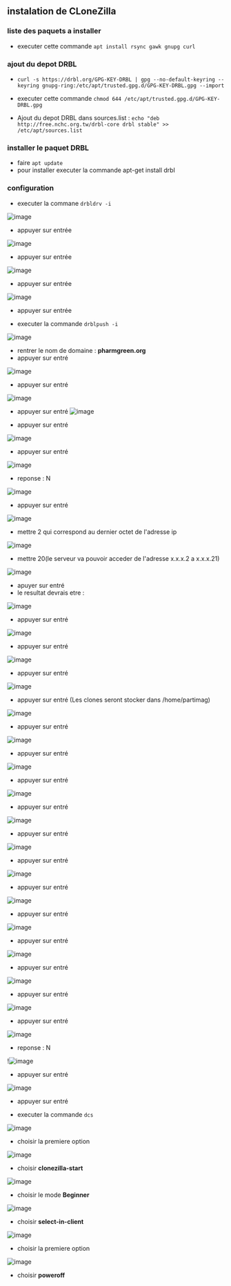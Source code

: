 ## instalation de CLoneZilla

### liste des paquets a installer

- executer cette commande `apt install rsync gawk gnupg curl`

### ajout du depot DRBL

- `curl -s https://drbl.org/GPG-KEY-DRBL | gpg --no-default-keyring --keyring gnupg-ring:/etc/apt/trusted.gpg.d/GPG-KEY-DRBL.gpg --import`

- executer cette commande `chmod 644 /etc/apt/trusted.gpg.d/GPG-KEY-DRBL.gpg`

- Ajout du depot DRBL dans sources.list : `echo "deb http://free.nchc.org.tw/drbl-core drbl stable" >> /etc/apt/sources.list`


### installer le paquet DRBL

- faire `apt update`
- pour installer executer la commande apt-get install drbl

### configuration

- executer la commane `drbldrv -i`

![image](https://github.com/WildCodeSchool/TSSR-2402-P3-G4-BuildYourInfra-Pharmgreen/assets/81968235/f44cdfc1-e2bc-49cd-831f-8893b74ff39e)


- appuyer sur entrée

![image](https://github.com/WildCodeSchool/TSSR-2402-P3-G4-BuildYourInfra-Pharmgreen/assets/81968235/294a2e3a-5a2d-435b-ae53-a4aa693653a8)


- appuyer sur entrée

![image](https://github.com/WildCodeSchool/TSSR-2402-P3-G4-BuildYourInfra-Pharmgreen/assets/81968235/42971194-691b-41e9-a5c9-84f0338802ef)


- appuyer sur entrée

![image](https://github.com/WildCodeSchool/TSSR-2402-P3-G4-BuildYourInfra-Pharmgreen/assets/81968235/5a2452db-0855-4b68-988f-5dadd06d3b04)


- appuyer sur entrée

- executer la commande `drblpush -i`

![image](https://github.com/WildCodeSchool/TSSR-2402-P3-G4-BuildYourInfra-Pharmgreen/assets/81968235/dd8baf9b-c6e2-4cea-9d61-cc1b46c5a57d)


- rentrer le nom de domaine : **pharmgreen.org**
- appuyer sur entré

![image](https://github.com/WildCodeSchool/TSSR-2402-P3-G4-BuildYourInfra-Pharmgreen/assets/81968235/04c04d06-5875-4c38-813a-9355639085ba)


- appuyer sur entré

![image](https://github.com/WildCodeSchool/TSSR-2402-P3-G4-BuildYourInfra-Pharmgreen/assets/81968235/6a7d79c5-00c3-4760-b66c-eac60bd949ff)


- appuyer sur entré
![image](https://github.com/WildCodeSchool/TSSR-2402-P3-G4-BuildYourInfra-Pharmgreen/assets/81968235/a7d07ed4-7d89-4295-87ab-6b7c015a9893)


- appuyer sur entré

![image](https://github.com/WildCodeSchool/TSSR-2402-P3-G4-BuildYourInfra-Pharmgreen/assets/81968235/d5ca68fd-8f8e-4fff-b5d3-21fad0992e61)


- appuyer sur entré

![image](https://github.com/WildCodeSchool/TSSR-2402-P3-G4-BuildYourInfra-Pharmgreen/assets/81968235/5ce9cc0e-7f37-4a98-88b4-2b895a58c3fe)


- reponse : N

![image](https://github.com/WildCodeSchool/TSSR-2402-P3-G4-BuildYourInfra-Pharmgreen/assets/81968235/8d299f54-51e9-4f94-ac4b-d63bbdb4f940)


- appuyer sur entré

![image](https://github.com/WildCodeSchool/TSSR-2402-P3-G4-BuildYourInfra-Pharmgreen/assets/81968235/e06d9d0c-0543-4228-8900-62359fe7b03c)


- mettre 2 qui correspond au dernier octet de l'adresse ip 

![image](https://github.com/WildCodeSchool/TSSR-2402-P3-G4-BuildYourInfra-Pharmgreen/assets/81968235/bee541ae-bacd-4a9d-8475-16593417a5e1)


- mettre 20(le serveur va pouvoir acceder de l'adresse x.x.x.2 a x.x.x.21)

![image](https://github.com/WildCodeSchool/TSSR-2402-P3-G4-BuildYourInfra-Pharmgreen/assets/81968235/d259f965-5537-4162-ad70-0ef77621b660)


- apuyer sur entré
- le resultat devrais etre :

![image](https://github.com/WildCodeSchool/TSSR-2402-P3-G4-BuildYourInfra-Pharmgreen/assets/81968235/ee794771-be4e-4fcc-8afb-983c4d4845b6)


- appuyer sur entré

![image](https://github.com/WildCodeSchool/TSSR-2402-P3-G4-BuildYourInfra-Pharmgreen/assets/81968235/c80eac16-6a7a-4b02-af4b-b5c98580f6d6)


- appuyer sur entré

![image](https://github.com/WildCodeSchool/TSSR-2402-P3-G4-BuildYourInfra-Pharmgreen/assets/81968235/b258beb9-2e5d-4e68-94f4-07da3b4bb335)


- appuyer sur entré

![image](https://github.com/WildCodeSchool/TSSR-2402-P3-G4-BuildYourInfra-Pharmgreen/assets/81968235/2a93095a-6413-4333-b45c-4773730a96b3)


- appuyer sur entré (Les clones seront stocker dans /home/partimag)

![image](https://github.com/WildCodeSchool/TSSR-2402-P3-G4-BuildYourInfra-Pharmgreen/assets/81968235/18890d9b-2712-4669-bffe-6cb6eec37be9)


- appuyer sur entré

![image](https://github.com/WildCodeSchool/TSSR-2402-P3-G4-BuildYourInfra-Pharmgreen/assets/81968235/acaac5dc-4c68-4549-85f2-85c8f82a744f)


- appuyer sur entré

![image](https://github.com/WildCodeSchool/TSSR-2402-P3-G4-BuildYourInfra-Pharmgreen/assets/81968235/56507bc6-2aaa-44b4-8e3a-0ba14af5f495)


- appuyer sur entré

![image](https://github.com/WildCodeSchool/TSSR-2402-P3-G4-BuildYourInfra-Pharmgreen/assets/81968235/ffbcd8fe-3272-4907-84a5-bf1790b17596)


- appuyer sur entré

![image](https://github.com/WildCodeSchool/TSSR-2402-P3-G4-BuildYourInfra-Pharmgreen/assets/81968235/a2c0971d-049f-4cd5-9744-addfbfc3a09c)


- appuyer sur entré

![image](https://github.com/WildCodeSchool/TSSR-2402-P3-G4-BuildYourInfra-Pharmgreen/assets/81968235/71117698-4bd3-4239-9936-d7f8a2fc6af0)


- appuyer sur entré

![image](https://github.com/WildCodeSchool/TSSR-2402-P3-G4-BuildYourInfra-Pharmgreen/assets/81968235/13c7e062-d7dc-4871-bf01-c3cf79109dcd)


- appuyer sur entré

![image](https://github.com/WildCodeSchool/TSSR-2402-P3-G4-BuildYourInfra-Pharmgreen/assets/81968235/94200716-183f-417b-aecd-7a6fd1ace195)


- appuyer sur entré

![image](https://github.com/WildCodeSchool/TSSR-2402-P3-G4-BuildYourInfra-Pharmgreen/assets/81968235/7eb9dcb1-ccba-4e6a-980f-728858832355)


- appuyer sur entré

![image](https://github.com/WildCodeSchool/TSSR-2402-P3-G4-BuildYourInfra-Pharmgreen/assets/81968235/55b3abd4-bbe1-443f-b1a2-d4aa6873f4b1)


- appuyer sur entré

![image](https://github.com/WildCodeSchool/TSSR-2402-P3-G4-BuildYourInfra-Pharmgreen/assets/81968235/63c68361-9c1b-450a-8db8-6de7641ebdda)


- appuyer sur entré

![image](https://github.com/WildCodeSchool/TSSR-2402-P3-G4-BuildYourInfra-Pharmgreen/assets/81968235/2719ecc3-9b24-4456-8ed7-32803188f24c)


- appuyer sur entré

![image](https://github.com/WildCodeSchool/TSSR-2402-P3-G4-BuildYourInfra-Pharmgreen/assets/81968235/7cc145fa-4d92-4b97-bad3-cd28939b9995)


- reponse : N

!![image](https://github.com/WildCodeSchool/TSSR-2402-P3-G4-BuildYourInfra-Pharmgreen/assets/81968235/0d3e902b-e494-4a8a-b750-93d348f96691)


- appuyer sur entré

![image](https://github.com/WildCodeSchool/TSSR-2402-P3-G4-BuildYourInfra-Pharmgreen/assets/81968235/c8b2daee-1cdd-4b34-98b7-dee1988fae7c)


- appuyer sur entré

- executer la commande `dcs`

![image](https://github.com/WildCodeSchool/TSSR-2402-P3-G4-BuildYourInfra-Pharmgreen/assets/81968235/1b7f0f44-0304-48ac-bfde-0d4941b55a46)


- choisir la premiere option

![image](https://github.com/WildCodeSchool/TSSR-2402-P3-G4-BuildYourInfra-Pharmgreen/assets/81968235/b644a69b-1adf-44dc-a772-cd43dbb1bdac)


- choisir **clonezilla-start**

![image](https://github.com/WildCodeSchool/TSSR-2402-P3-G4-BuildYourInfra-Pharmgreen/assets/81968235/1e07e369-7a32-458c-a4dd-03d18ab0628b)


- choisir le mode **Beginner**

![image](https://github.com/WildCodeSchool/TSSR-2402-P3-G4-BuildYourInfra-Pharmgreen/assets/81968235/e182dbff-5f0e-494c-825d-18f6fac57696)


- choisir **select-in-client**

![image](https://github.com/WildCodeSchool/TSSR-2402-P3-G4-BuildYourInfra-Pharmgreen/assets/81968235/a6a70084-bd32-4f9f-be3c-c4d55b3e5fbd)


- choisir la premiere option

![image](https://github.com/WildCodeSchool/TSSR-2402-P3-G4-BuildYourInfra-Pharmgreen/assets/81968235/b0c0c1f4-1ec0-4d82-a66b-2c8300a3db3b)


- choisir **poweroff**
